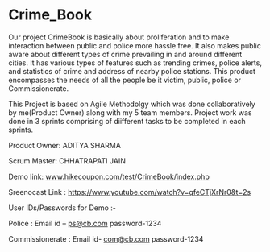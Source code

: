 # Crime_Book


Our project CrimeBook is basically about proliferation and to make
interaction between public and police more hassle free. It also makes
public aware about different types of crime prevailing in and around
different cities. It has various types of features such as trending crimes,
police alerts, and statistics of crime and address of nearby police stations.
This product encompasses the needs of all the people be it victim, public,
police or Commissionerate.


This Project is based on Agile Methodolgy which was done collaboratively by me(Product Owner) 
along with my 5 team members.
Project work was done in 3 sprints comprising of diifferent tasks to be completed 
in each sprints.

Product Owner: ADITYA SHARMA 

Scrum Master: CHHATRAPATI JAIN  

Demo link: www.hikecoupon.com/test/CrimeBook/index.php 

Sreenocast Link : https://www.youtube.com/watch?v=qfeCTjXrNr0&t=2s

User IDs/Passwords for Demo :-

  Police :           Email id – ps@cb.com   password-1234
  
  Commissionerate :  Email id- com@cb.com   password-1234
  
  
